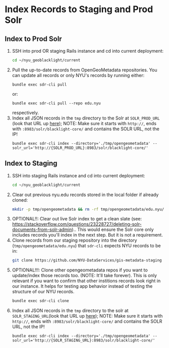 # Index Records to Staging and Prod Solr

## Index to Prod Solr

1. SSH into prod OR staging Rails instance and cd into current deployment:
    ``` sh
    cd ~/nyu_geoblacklight/current
    ```
2. Pull the up-to-date records from OpenGeoMetadata repositories. You can update all records or only NYU's records by running either:
    ```
    bundle exec sdr-cli pull
    ``` 
    or: 
    ```
    bundle exec sdr-cli pull --repo edu.nyu
    ```
    respectively.
3. Index all JSON records in the `tmp` directory to the Solr at `SOLR_PROD_URL` (look that URL up [here](https://docs.google.com/spreadsheets/d/1jBfnJ40QW57Ysh0OGn8tB2ya-aa4mhexwju22-Q3TK8/edit#gid=0)); NOTE: Make sure it starts with `http://`, ends with `:8983/solr/blacklight-core/` and contains the SOLR URL, not the IP!
    ```
    bundle exec sdr-cli index --directory='./tmp/opengeometadata' --solr_url='http://{SOLR_PROD_URL}:8983/solr/blacklight-core/'
    ```

## Index to Staging

1. SSH into staging Rails instance and cd into current deployment:
    ``` sh
    cd ~/nyu_geoblacklight/current
    ```
2. Clear out previous nyu.edu records stored in the local folder if already cloned:
    ``` sh
    mkdir -p tmp/opengeometadata && rm -rf tmp/opengeometadata/edu.nyu/
    ```
3. OPTIONAL!!: Clear out live Solr index to get a clean slate (see: https://stackoverflow.com/questions/23228727/deleting-solr-documents-from-solr-admin).. This would ensure the Solr core only includes records you'll index in the next step. But it is not a requirement.
4. Clone records from our staging repository into the directory (`tmp/opengeometadata/edu.nyu`) that `sdr-cli` expects NYU records to be in:
    ``` sh
    git clone https://github.com/NYU-DataServices/gis-metadata-staging tmp/opengeometadata/edu.nyu
    ```
5. OPTIONAL!!!: Clone other opengeometadata repos if you want to update/index those records too. (NOTE: It'll take forever). This is only relevant if you want to confirm that other institions records look right in our instance. It helps for testing app behavior instead of testing the structure of our NYU records.
    ``` sh
    bundle exec sdr-cli clone
    ```
7. Index all JSON records in the `tmp` directory to the solr at `SOLR_STAGING_URL`(look that URL up [here](https://docs.google.com/spreadsheets/d/1jBfnJ40QW57Ysh0OGn8tB2ya-aa4mhexwju22-Q3TK8/edit#gid=0)); NOTE: Make sure it starts with `http://`, ends with `:8983/solr/blacklight-core/` and contains the SOLR URL, not the IP!
    ```
    bundle exec sdr-cli index --directory='./tmp/opengeometadata' --solr_url='http://{SOLR_STAGING_URL}:8983/solr/blacklight-core/'
    ```
